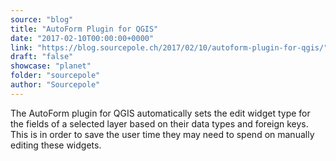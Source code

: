 ```yaml
---
source: "blog"
title: "AutoForm Plugin for QGIS"
date: "2017-02-10T00:00:00+0000"
link: "https://blog.sourcepole.ch/2017/02/10/autoform-plugin-for-qgis/"
draft: "false"
showcase: "planet"
folder: "sourcepole"
author: "Sourcepole"
---
```


<p>The AutoForm plugin for QGIS automatically sets the edit widget type for the fields of a selected layer based on their data types and foreign keys. This is in order to save the user time they may need to spend on manually editing these widgets.</p>
